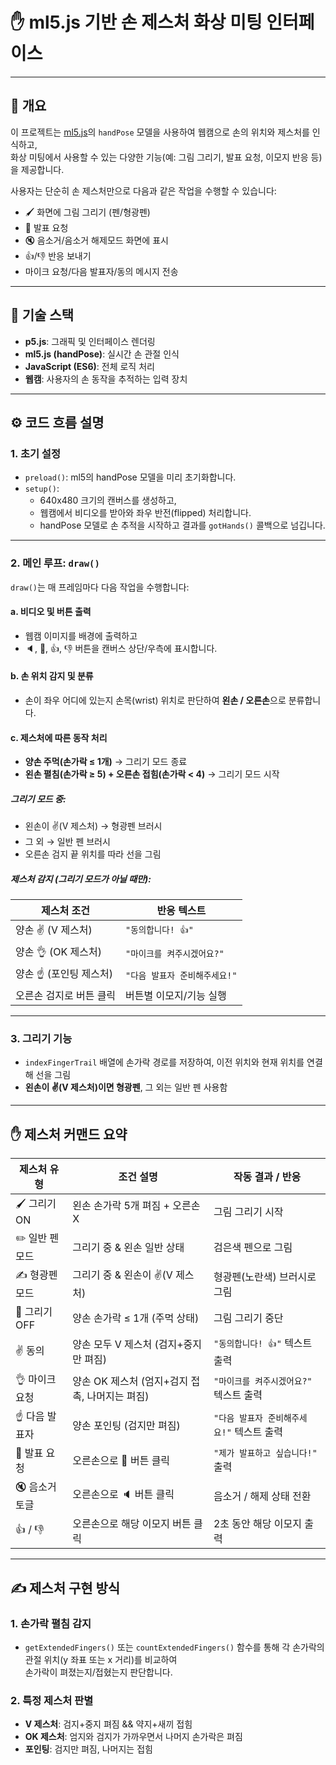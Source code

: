 # ✋ ml5.js 기반 손 제스처 화상 미팅 인터페이스


---

## 📌 개요

이 프로젝트는 [ml5.js](https://ml5js.org/)의 `handPose` 모델을 사용하여 웹캠으로 손의 위치와 제스처를 인식하고,  
화상 미팅에서 사용할 수 있는 다양한 기능(예: 그림 그리기, 발표 요청, 이모지 반응 등)을 제공합니다.

사용자는 단순히 손 제스처만으로 다음과 같은 작업을 수행할 수 있습니다:

- 🖌️ 화면에 그림 그리기 (펜/형광펜)
- 🙋 발표 요청
- 🔇 음소거/음소거 해제모드 화면에 표시
- 👍/👎 반응 보내기
-  마이크 요청/다음 발표자/동의 메시지 전송

---

## 🔧 기술 스택

- **p5.js**: 그래픽 및 인터페이스 렌더링
- **ml5.js (handPose)**: 실시간 손 관절 인식
- **JavaScript (ES6)**: 전체 로직 처리
- **웹캠**: 사용자의 손 동작을 추적하는 입력 장치

---

## ⚙️ 코드 흐름 설명

### 1. 초기 설정

- `preload()`: ml5의 handPose 모델을 미리 초기화합니다.
- `setup()`:
  - 640x480 크기의 캔버스를 생성하고,
  - 웹캠에서 비디오를 받아와 좌우 반전(flipped) 처리합니다.
  - handPose 모델로 손 추적을 시작하고 결과를 `gotHands()` 콜백으로 넘깁니다.

---

### 2. 메인 루프: `draw()`

`draw()`는 매 프레임마다 다음 작업을 수행합니다:

#### a. 비디오 및 버튼 출력
- 웹캠 이미지를 배경에 출력하고
- 🔈, 🙋, 👍, 👎 버튼을 캔버스 상단/우측에 표시합니다.

#### b. 손 위치 감지 및 분류
- 손이 좌우 어디에 있는지 손목(wrist) 위치로 판단하여 **왼손 / 오른손**으로 분류합니다.

#### c. 제스처에 따른 동작 처리

- **양손 주먹(손가락 ≤ 1개)** → 그리기 모드 종료
- **왼손 펼침(손가락 ≥ 5) + 오른손 접힘(손가락 < 4)** → 그리기 모드 시작

##### 그리기 모드 중:
- 왼손이 ✌️(V 제스처) → 형광펜 브러시
- 그 외 → 일반 펜 브러시
- 오른손 검지 끝 위치를 따라 선을 그림

##### 제스처 감지 (그리기 모드가 아닐 때만):

| 제스처 조건                 | 반응 텍스트                    |
|----------------------------|-------------------------------|
| 양손 ✌️ (V 제스처)        | `"동의합니다! 👍"`            |
| 양손 👌 (OK 제스처)        | `"마이크를 켜주시겠어요?"`    |
| 양손 ☝️ (포인팅 제스처)    | `"다음 발표자 준비해주세요!"` |
| 오른손 검지로 버튼 클릭     | 버튼별 이모지/기능 실행        |

---

### 3. 그리기 기능

- `indexFingerTrail` 배열에 손가락 경로를 저장하여, 이전 위치와 현재 위치를 연결해 선을 그림
- **왼손이 ✌️(V 제스처)이면 형광펜**, 그 외는 일반 펜 사용함

---

## ✋ 제스처 커맨드 요약

| 제스처 유형        | 조건 설명                                          | 작동 결과 / 반응                           |
|--------------------|---------------------------------------------------|--------------------------------------------|
| 🖌️ 그리기 ON       | 왼손 손가락 5개 펴짐 + 오른손 X            | 그림 그리기 시작                           |
| ✏️ 일반 펜 모드     | 그리기 중 & 왼손 일반 상태                         | 검은색 펜으로 그림                         |
| ✍️ 형광펜 모드      | 그리기 중 & 왼손이 ✌️(V 제스처)                    | 형광펜(노란색) 브러시로 그림               |
| 🧼 그리기 OFF      | 양손 손가락 ≤ 1개 (주먹 상태)                     | 그림 그리기 중단                           |
| ✌️ 동의            | 양손 모두 V 제스처 (검지+중지만 펴짐)             | `"동의합니다! 👍"` 텍스트 출력             |
| 👌 마이크 요청     | 양손 OK 제스처 (엄지+검지 접촉, 나머지는 펴짐)     | `"마이크를 켜주시겠어요?"` 텍스트 출력     |
| ☝️ 다음 발표자     | 양손 포인팅 (검지만 펴짐)                         | `"다음 발표자 준비해주세요!"` 텍스트 출력 |
| 🙋 발표 요청       | 오른손으로 🙋 버튼 클릭                            | `"제가 발표하고 싶습니다!"` 출력           |
| 🔇 음소거 토글     | 오른손으로 🔈 버튼 클릭                            | 음소거 / 해제 상태 전환                    |
| 👍 / 👎             | 오른손으로 해당 이모지 버튼 클릭                   | 2초 동안 해당 이모지 출력                 |

---

## ✍️ 제스처 구현 방식

### 1. 손가락 펼침 감지

- `getExtendedFingers()` 또는 `countExtendedFingers()` 함수를 통해 각 손가락의 관절 위치(y 좌표 또는 x 거리)를 비교하여  
  손가락이 펴졌는지/접혔는지 판단합니다.

### 2. 특정 제스처 판별

- **V 제스처**: 검지+중지 펴짐 && 약지+새끼 접힘
- **OK 제스처**: 엄지와 검지가 가까우면서 나머지 손가락은 펴짐
- **포인팅**: 검지만 펴짐, 나머지는 접힘


